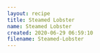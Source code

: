 ```yaml
---
layout: recipe
title: Steamed Lobster
name: Steamed Lobster
created: 2020-06-29 06:59:10
filename: Steamed-Lobster
---
```

